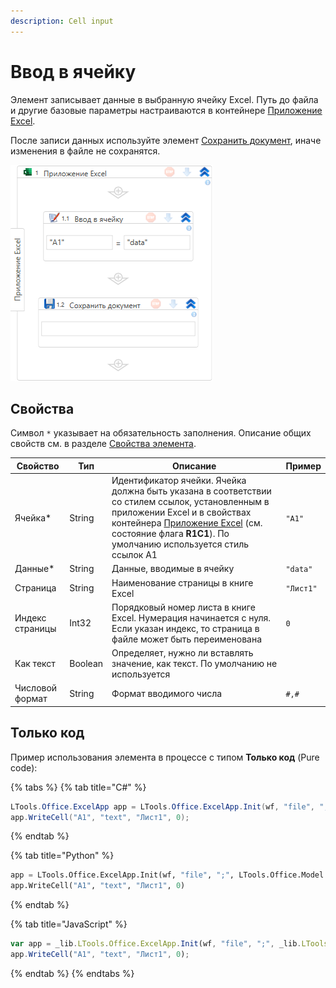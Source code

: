 ```yaml
---
description: Cell input
---
```


# Ввод в ячейку

Элемент записывает данные в выбранную ячейку Excel. Путь до файла и другие базовые параметры настраиваются в контейнере [Приложение Excel](https://docs.primo-rpa.ru/primo-rpa/g_elements/el_basic/els_excel/el_excel_app).

После записи данных используйте элемент [Сохранить документ](https://docs.primo-rpa.ru/primo-rpa/g_elements/el_basic/els_excel/el_excel_save), иначе изменения в файле не сохранятся.

![Элемент «Ввод в ячейку»](<../../../.gitbook/assets1/WFWriteCell.png>) 

## Свойства

Символ `*` указывает на обязательность заполнения. Описание общих свойств см. в разделе [Свойства элемента](https://docs.primo-rpa.ru/primo-rpa/primo-studio/process/elements#svoistva-elementa).

| Свойство        | Тип     | Описание                      | Пример       |
| --------------- | ------- | ----------------------------- | ------------ |
| Ячейка\*        | String  | Идентификатор ячейки. Ячейка должна быть указана в соответствии со стилем ссылок, установленным в приложении Excel и в свойствах контейнера [Приложение Excel](https://docs.primo-rpa.ru/primo-rpa/g_elements/el_basic/els_excel/el_excel_app) (см. состояние флага **R1C1**). По умолчанию используется стиль ссылок А1 | `"A1"` |
| Данные\*        | String  | Данные, вводимые в ячейку                                         | `"data"`  |
| Страница        | String  | Наименование страницы в книге Excel                               | `"Лист1"` |
| Индекс страницы | Int32   | Порядковый номер листа в книге Excel. Нумерация начинается с нуля. Если указан индекс, то страница в файле может быть переименована | `0`       |
| Как текст       | Boolean | Определяет, нужно ли вставлять значение, как текст. По умолчанию не используется |           |
| Числовой формат | String  | Формат вводимого числа                                            | `#,#`     |

## Только код

Пример использования элемента в процессе с типом **Только код** (Pure code):

{% tabs %}
{% tab title="C#" %}
```csharp
LTools.Office.ExcelApp app = LTools.Office.ExcelApp.Init(wf, "file", ";", LTools.Office.Model.InteropTypes.DX);
app.WriteCell("A1", "text", "Лист1", 0);
```
{% endtab %}

{% tab title="Python" %}
```python
app = LTools.Office.ExcelApp.Init(wf, "file", ";", LTools.Office.Model.InteropTypes.DX)
app.WriteCell("A1", "text", "Лист1", 0)
```
{% endtab %}

{% tab title="JavaScript" %}
```javascript
var app = _lib.LTools.Office.ExcelApp.Init(wf, "file", ";", _lib.LTools.Office.Model.InteropTypes.DX);
app.WriteCell("A1", "text", "Лист1", 0);
```
{% endtab %}
{% endtabs %}
